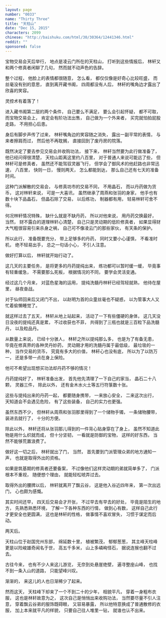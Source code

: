 ```yaml
---
layout: page
number: "0033"
name: "Thirty Three"
title: "天柱山"
date: "Dec 15, 2015"
characters: 2099
chinese: "http://baishuku.com/html/30/30364/12441346.html"
reddit: ""
sponsored: false
---
```


宝物交易会天后举行，
地点是凌云门所在的天柱山，
打听到这些情报后，
林轩又和两个修真者闲聊了几句，
然而就不动声色的告辞。

整个过程，
他脸上的表情都很随意，
怎么看，
都仅仅像是好奇心比较旺盛，
而丝毫没有别的意思，
直到离开藏书阁，
四周都没有人后，
林轩的嘴角边才露出了欣喜的笑容。

灵控术有着落了！

进入藏书阁第二层的两个条件，
自己要么不满足，
要么会引起怀疑，
都不可取，
而宝物交易会上，
肯定会有阶功法出售，
自己做为一个外来者，
买完就怕拍屁股走路，
不用担心后患。

身后有脚步声传了过来，
林轩嘴角边的笑容随之消失，
露出一副平常的表情，
与来者擦肩而过，
然后他不再耽搁，
直接回到了废丹房的院落。

既然决定了要去参见交易会并收购功法，
接下来，
林轩当然要为此行做准备了，
他已经问得很清楚，
天柱山距离这里约八百里，
对于普通人来说可能远了些，
但林轩可是修真者，
虽然还不能驾驭灵器飞行，
但学会了御风术的他赶路也非常迅速，
八百里，
快则一日，
慢则两天，
怎么都能到达，
那么自己还有七天的准备时间。

这种门派解散的交易会，
与修真坊市的交易不同，
不用晶石，
而以丹药做为货币，
这对林轩来说，
可是一大喜讯，
虽然继承了周燕和张羽的身家，
他手也有数十块下品晶石，
但晶石除了交易，
以后练功，
制器都有用，
轻易林轩可舍不得。

何况林轩情况特殊，
缺什么就是不缺丹药，
所以对他来说，
用丹药交换最好，
当然，
财不露白的道理林轩心清楚，
自己只是灵动期的低阶修真者，
如果显得财大气粗很容易引来杀身之祸，
自己可不像凌云门的那些家伙，
有天条的保护。

所以此行，
准备既要充分，
带上足够多的丹药，
同时又要小心谨慎，
不看准时机，
绝不轻易出手，
总之一句话小心，
不引人注意。

做好打算以后，
林轩就开始行动了。

这几天的主要任务，
是将更多的丹药提纯出来，
练功都可以暂时缓一缓，
毕竟事有轻重缓急，
不需要那么死板，
根据情况的不同，
要学会灵活变通。

经过这几个月来，
对蓝色星海的运用，
提纯洗髓丹林轩已经驾轻就熟，
他待在屋里，
昼夜奋战。

对于仙师回来后又闭门不出，
以赵明为首的众童丝毫也不疑惑，
以为管事大人又忙着偷懒睡觉了。

就这样过去了五天，
林轩从地上站起来，
活动了一下有些僵硬的身体，
这几天没日没夜的提纯还真是累，
不过收获也不菲，
共得到了三瓶也就是三百粒下品洗髓丹，
以及粒品丹。

从数量上来说，
已经十分骇人，
林轩之所以提纯那么多，
也是为了有备无患，
毕竟在修真界的各种灵丹妙药，
灵动期才用的洗髓丹属于最低级，
最垃圾的一种，
当作交易的货币，
究竟有多大的价值，
林轩心也没有底，
所以为了以防万一，
还是多带一点在身上保险。

他可不希望出现想买功法却丹药不够的情况！

丹药提纯好了，
林轩准备出发，
首先他先清理了一下自己的家当，
晶石二十八颗，
灵器三件，
除此以外，
还有金木水火土等五行符箓数十张。

这些与提纯出来的丹药一起，
都要随身携带，
一来放心安全，
二来这次出行，
天知道会不会遇见危险，
有了这些装备，
自己的实力也更强。

虽然东西不少，
但林轩从周燕和张羽那里得到了一个储物手镯，
一条储物腰带，
装进去就行了，
十分的方便。

除此以外，
林轩还将从张羽那儿得到的一件背心贴身穿在了身上，
虽然不知道此物是用什么织就而成，
但十分坚韧，
一看就是防御的宝物，
这样的好东西，
当然不能够荒置浪费了。

做好这一切之后，
林轩就出了门，
当然，
首先要到门派管理众弟的地方通知一声，
也就是取得外出的资格。

如果是筑基期的修真者还要备案，
不过像他们这样灵动期的弟就简单多了，
门派根本不重视，
随便想个理由，
就能轻松唬弄过去。

取得外出的腰牌以后，
林轩就离开了飘云谷，
这是他入谷近四年来，
第一次出远门，
心也颇为感慨。

其实时间还早，
四天后交易会才开张，
不过早去有早去的好处，
毕竟是陌生的地方，
先熟悉熟悉环境，
了解一下各种东西的行情，
做到心有数，
这样自己此行才更安全也更圆满，
这也是林轩的性格，
做事情不喜欢冒失，
习惯于谋定而后动。

两天后。

天柱山位于赵国兖州东部，
绵延数十里，
植被繁茂，
郁郁葱葱，
其主峰天柱峰更是以险峻雄奇闻名于世，
高五千多米，
山上多嶙峋怪石，
据说连猴也翻不过去。

古往今来，
也有不少人来这儿游览，
无奈到处悬崖绝壁，
遍寻整座山峰，
也找不到一条入山的道路，
只能望峰兴叹。

渐渐的，
来这儿的人也日渐稀少了起来。

然而这天，
天柱峰下却来了一个不到二十的少年，
相貌平凡，
穿着一身粗布衣服，
这也是林轩故意为之，
这次自己是悄悄出来收购功法，
当然要尽量不引人注意，
穿着飘云谷弟的服饰既碍眼，
又容易暴露，
所以他特意换成了普通散修的衣服，
加上本来就平凡的样貌，
只要自己往人堆里一钻，
就谁也认不出来。
